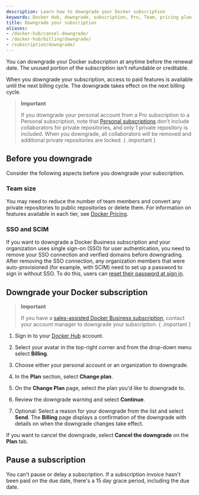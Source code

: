 ```yaml
---
description: Learn how to downgrade your Docker subscription
keywords: Docker Hub, downgrade, subscription, Pro, Team, pricing plan, pause subscription, docker core
title: Downgrade your subscription
aliases:
- /docker-hub/cancel-downgrade/
- /docker-hub/billing/downgrade/
- /subscription/downgrade/
---
```


You can downgrade your Docker subscription at anytime before the renewal date. The unused portion of the subscription isn't refundable or creditable.

When you downgrade your subscription, access to paid features is available until the next billing cycle. The downgrade takes effect on the next billing cycle.

> **Important**
>
> If you downgrade your personal account from a Pro subscription to a Personal subscription, note that [Personal subscriptions](details.md#docker-personal) don't include collaborators for private repositories, and only 1 private repository is included. When you downgrade, all collaborators will be removed and additional private repositories are locked.
{ .important }

## Before you downgrade

Consider the following aspects before you downgrade your subscription.

### Team size

You may need to reduce the number of team members and convert any private repositories to public repositories or delete them. For information on features available in each tier, see [Docker Pricing](https://www.docker.com/pricing).

### SSO and SCIM

If you want to downgrade a Docker Business subscription and your organization uses single sign-on (SSO) for user authentication, you need to remove your SSO connection and verified domains before downgrading. After removing the SSO connection, any organization members that were auto-provisioned (for example, with SCIM) need to set up a password to sign in without SSO. To do this, users can [reset their password at sign in](docker-id/#reset-your-password-at-sign-in).

## Downgrade your Docker subscription

>**Important**
>
>If you have a [sales-assisted Docker Business subscription](details.md#sales-assisted), contact your account manager to downgrade your subscription.
{ .important }

1. Sign in to your [Docker Hub](https://hub.docker.com) account.

2. Select your avatar in the top-right corner and from the drop-down menu select **Billing**.

3. Choose either your personal account or an organization to downgrade.

4. In the **Plan** section, select **Change plan**.

5. On the **Change Plan** page, select the plan you'd like to downgrade to.

6. Review the downgrade warning and select **Continue**.

7. Optional: Select a reason for your downgrade from the list and select **Send**.
    The **Billing** page displays a confirmation of the downgrade with details on when the downgrade changes take effect.

If you want to cancel the downgrade, select **Cancel the downgrade** on the **Plan** tab.

## Pause a subscription

You can't pause or delay a subscription. If a subscription invoice hasn't been paid on the due date, there's a 15 day grace period, including the due date.
